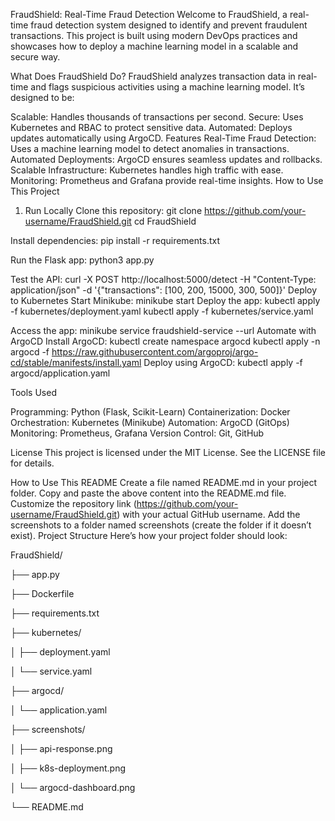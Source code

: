 FraudShield: Real-Time Fraud Detection
Welcome to FraudShield, a real-time fraud detection system designed to identify and prevent fraudulent transactions. This project is built using modern DevOps practices and showcases how to deploy a machine learning model in a scalable and secure way.

What Does FraudShield Do?
FraudShield analyzes transaction data in real-time and flags suspicious activities using a machine learning model. It’s designed to be:

Scalable: Handles thousands of transactions per second.
Secure: Uses Kubernetes and RBAC to protect sensitive data.
Automated: Deploys updates automatically using ArgoCD.
Features
Real-Time Fraud Detection: Uses a machine learning model to detect anomalies in transactions.
Automated Deployments: ArgoCD ensures seamless updates and rollbacks.
Scalable Infrastructure: Kubernetes handles high traffic with ease.
Monitoring: Prometheus and Grafana provide real-time insights.
How to Use This Project
1. Run Locally
Clone this repository:
git clone https://github.com/your-username/FraudShield.git
cd FraudShield

Install dependencies: pip install -r requirements.txt

Run the Flask app: python3 app.py

Test the API: curl -X POST http://localhost:5000/detect -H "Content-Type: application/json" -d '{"transactions": [100, 200, 15000, 300, 500]}'
Deploy to Kubernetes Start Minikube: minikube start
Deploy the app: kubectl apply -f kubernetes/deployment.yaml kubectl apply -f kubernetes/service.yaml

Access the app: minikube service fraudshield-service --url
Automate with ArgoCD Install ArgoCD: kubectl create namespace argocd kubectl apply -n argocd -f https://raw.githubusercontent.com/argoproj/argo-cd/stable/manifests/install.yaml
Deploy using ArgoCD: kubectl apply -f argocd/application.yaml

Tools Used

Programming: Python (Flask, Scikit-Learn) Containerization: Docker Orchestration: Kubernetes (Minikube) Automation: ArgoCD (GitOps) Monitoring: Prometheus, Grafana Version Control: Git, GitHub

License This project is licensed under the MIT License. See the LICENSE file for details.

How to Use This README
Create a file named README.md in your project folder.
Copy and paste the above content into the README.md file.
Customize the repository link (https://github.com/your-username/FraudShield.git) with your actual GitHub username.
Add the screenshots to a folder named screenshots (create the folder if it doesn’t exist).
Project Structure
Here’s how your project folder should look:

FraudShield/

├── app.py

├── Dockerfile

├── requirements.txt

├── kubernetes/

│ ├── deployment.yaml

│ └── service.yaml

├── argocd/

│ └── application.yaml

├── screenshots/

│ ├── api-response.png

│ ├── k8s-deployment.png

│ └── argocd-dashboard.png

└── README.md

